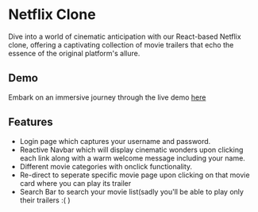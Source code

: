 # Netflix Clone

Dive into a world of cinematic anticipation with our React-based Netflix clone, offering a captivating collection of movie trailers that echo the essence of the original platform's allure.

## Demo

Embark on an immersive journey through the live demo [here](https://netflix-clone-pr.netlify.app)

## Features
- Login page which captures your username and password.
- Reactive Navbar which will display cinematic wonders upon clicking each link along with a warm welcome message including your name.
- Different movie categories with onclick functionality.
- Re-direct to seperate specific movie page upon clicking on that movie card where you can play its trailer
- Search Bar to search your movie list(sadly you'll be able to play only their trailers :(  )

